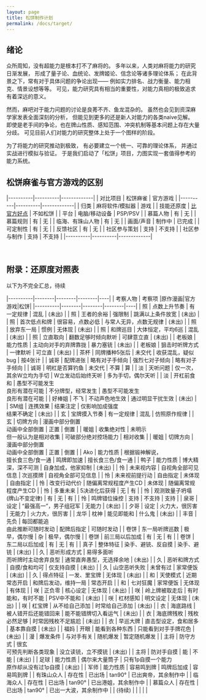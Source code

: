```yaml
---
layout: page
title: 松饼制作计划
permalink: /docs/target/
---
```


## 绪论

众所周知，没有超能力是根本打不了麻将的。
多年以来，人类对麻将能力的研究日渐发展，
形成了量子论、血统论、发牌姬论、信念论等诸多理论体系；
在此背景之下，常有对于具体问题的争论出现——
例如实力排名、战力衡量、能力相克、情景设想等等。
可见，能力研究具有相当的重要性，对能力真相的极致追求有着深远的意义。

然而，麻吧对于能力问题的讨论是良莠不齐、鱼龙混杂的。
虽然也会见到资深麻学家发表全面深刻的分析，
但能见到更多的还是新人对能力的各类naive见解。
即使是老手间的争论，也在牌山性质、感知范围、冲突机制等基本问题上存在大量分歧。
可见目前人们对能力的研究整体上处于一个图样的阶段。

为了将能力的研究推动到极致，
有必要建立一个统一、可靠的理论体系，
并通过实战进行模拟与验证。
于是我们启动了「松饼」项目，力图实现一套值得参考的能力系统。

## 松饼麻雀与官方游戏的区别

<style>
table {
    border-collapse: collapse;
}

table, th, td {
    border: 1px solid black;
}

th, td {
    padding-left: 10px;
    padding-right: 10px;
}
</style>

|----------|----------|-------------|
| 对比项目 | 松饼麻雀 | 官方游戏 |
|----------|----------|-------------|
| 归类 | 麻将软件/模拟器 | 游戏 |
| 技能还原度 | [比官方好点](#diff) | 不如松饼 |
| 平台 | 电脑/移动设备 | PSP/PSV |
| 慕篇人物 | 有 | 无 |
| 慕篇规则 | 有 | 无 |
| 临海、有珠山人物 | 有 | 无 |
| 画面/声音 | 制作中 | 已完成 |
| 可定制性 | 有 | 无 |
| 反馈社区 | 有 | 无 |
| 社区参与策划 | 支持 | 不支持 |
| 社区参与制作 | 支持 | 不支持 |
|----------|----------|-------------|

<br />

## <a name="diff"></a>附录：还原度对照表

以下为不完全汇总，待续

|----------|--------|--------|--------|----|
| 考察人物 | 考察项 |原作漫画|官方游戏|松饼|
|----------|--------|--------|--------|----|
| 照   | 点数上升节奏 | 有一定规律 | 混乱 | (未出) |
| 照   | 王者的余裕 | 强限制 | 跳满以上条件放宽 | (未出) |
| 照   | 首次低点和牌 | 很容易，点数必低 | 与常人无异，点数无规律 | (未出) |
| 照   | 放弃东一局 | 惯例 | 无体现 | (未出) |
| 照   | 和牌巡目 | 大体恒定，平均6巡 | 混乱 | (未出) |
| 照   | 立直取向 | 翻数足够时倾向默听 | 可肆意立直 | (未出) |
| 老板娘 | 能力性质 | 主动向对手的弃牌靠拢 | 暴力塞铳 | (未出) |
| 老板娘 | 狙击时听牌方式 | 一律默听 | 可立直 | (未出) |
| 茶杯 | 同牌播种5张后 | 未交代 | 收获混乱，疑似bug | 按4张计 |
| 诚哥 | 配牌进张 | 略有对子手倾向 | 强烈七对子倾向 | 略有对子手倾向 |
| 诚哥 | 明杠是否算钓鱼 | 未交代 | 不算 | 算 |
| 淡   | 天听问题 | 仅一次，其余W立均为手切 | W立发动后始终天听 | 多为手切，偶尔天听 |
| 淡   | 开杠前食和 | 愚型不可能发生<br />良形有潜在可能 | 不分牌型，经常发生 | 愚型不可能发生<br />良形有潜在可能 |
| 好棒姐 | 不飞 | 不动声色地生效 | 通过明显干扰生效 | (未出) |
| SM组 | 连携效果 | 结果注定 | 仅影响加成强度<br />结果不确定 | (未出) |
| 玄 | 宝牌摸入节奏 | 有一定规律 | 混乱 | 仿照原作规律 |
| 玄 | 切牌方向 | 漫画中部分倒置<br />动画中全部倒置 | 正置 | 倒置 |
| 暖姐 | 收集绝对性 | 未明示<br />但一般认为是相对收集 | 可破部分绝对控场能力 | 相对收集 |
| 暖姐 | 切牌方向 | 漫画中部分倒置<br />动画中全部倒置 | 正置 | 倒置 |
| Ako | 能力性质 | 根据锻神解说，<br />擅长食三色/食一通 | 鸣牌即加速 | 擅长食三色/食一通 |
| 鸭子 | 能力性质 | 博大精深，深不可测 | 自身加成，他家抑制 | (未出) |
| 怜 | 未来视内容 | 自视角全部可见信息 | 次巡摸牌 | 自视角全部可见信息 |
| 怜 | 未来视前提行动 | 自由指定 | 未体现 | 自由指定 |
| 怜 | 改变行动代价 | 随偏离常规程度产生CD | 未体现 | 随偏离常规程度产生CD |
| 怜 | 多重未来 | 5决进化后获得 | 无 | 有 |
| 怜 | 观测致量子坍塌<br />(牌山不变定律) | 有 | 无 | 有 |
| 怜 | 鸣牌错位操控 | 支持 | 不支持 | 支持 |
| 泉哥 | 设定 | “最强高一”，男子组冠军 | 无能力 | (未出) |
| 夕哥 | 设定 | 火力大，很厉害 | 无能力 | 火力大，很厉害 |
| 龙华 | 枕神 | 能见即能和 | 什么鬼 | (未出) |
| 丰音 | 先负 | 每回都能追<br />由此推断可随时发动 | 配牌后指定 | 可随时发动 |
| 卷饼 | 东一局听牌巡数 | 极早，偶尔慢 | 杂 | 极早，偶尔慢 |
| 卷饼 | 前三局以后加成 | 有 | 无 | 有 |
| 卷饼 | 东二局以后加成 | 有 | 无 | 有 |
| 真子 | 整体特征 | 染手、避铳、反自摸 | 染手、避铳 | (未出) |
| 久   | 恶听形成方式 | 易得多面听<br />而听牌时主动舍弃良型 | 通常直奔愚型，无选择余地 | (未出) |
| 久   | 恶听和牌方式 | 自摸/食和均可 | 仅支持自摸 | (未出) |
| 久   | 山空恶听失败 | 未曾有过 | 家常便饭 | (未出) |
| 久   | 得点特征 | 一发、里宝牌 | 无体现 | (未出) |
| 和   | 天使模式 | 近期常态开启 | 和牌后发动，维持一局 | 常态开启 |
| 和   | 七对狂魔 | 家常便饭 | 无体现 | 有体现 |
| 咲   | 正负零 | 核心设定 | 无体现 | (未出) |
| 咲   | 岭上牌被取走后 | 有时能和，有时不能 | PSV中不能和 | (未出) |
| 咲   | 杠材感知 | 明文设定 | 无体现 | (未出) |
| 咲   | 杠宝牌 | 从不给自己添加 | 时常给自己添加 | (未出) |
| 衣   | 海底路线 | 被人错开后还能错回来 | 能不能错牌切入看运气 | (未出) |
| 衣   | 海底牌残枚 | 残枚必然足够 | 时常因残枚不足尴尬 | (未出) |
| 衣   | 早巡大牌 | 直击型设定，食和居多 | 基本靠自摸 | (未出) |
| 福妈 | 开眼 | 能看到各种东西 | 只能看到对手手牌花色 | (未出) |
| 漫   | 爆发条件 | 与对手有关 | 随机爆发 | 暂定随机爆发 |
| 主将 | 防守方式 | 很玄<br />可预先判断各类现象 | 没立读铳，立不摸铳 | (未出) |
| 主将 | 防对手自摸 | 能 | 不能 | (未出) |
| 足球 | 能力性质 | 偶尔来大量筒子 | 只有1p自摸一个能力<br />原作却从没有过1p自摸 | (未出) |
| 军师 | 能力性质 | 容易鸣到牌 | 鸣牌后加成 | 容易鸣到牌 |
| 有珠山众人 | 存在性 | 已出场 | tan90° | 已出爽帝，其余制作中 |
| 临海众人 | 存在性 | 已出场 | tan90° | 已出港姐，其余制作中 |
| 慕篇众人 | 存在性 | 已出场 | tan90° | 已出一大波，其余制作中 |
| (待续) | | | | |


